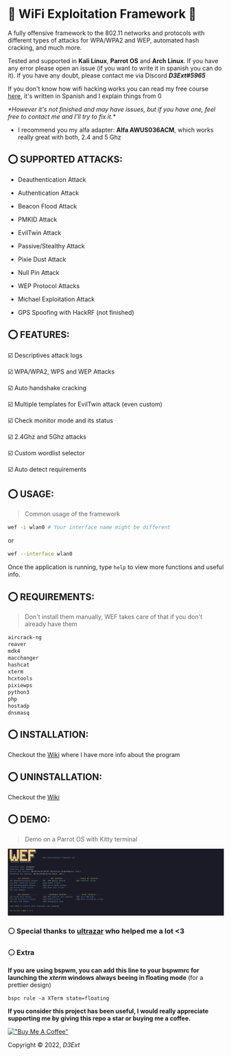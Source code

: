 
# 📡 WiFi Exploitation Framework 📡

A fully offensive framework to the 802.11 networks and protocols with different types of attacks for WPA/WPA2 and WEP, automated hash cracking, and much more.

Tested and supported in **Kali Linux**, **Parrot OS** and **Arch Linux**. If you have any error please open an issue (if you want to write it in spanish you can do it). If you have any doubt, please contact me via Discord ***D3Ext#5965***

If you don't know how wifi hacking works you can read my free course [here](https://d3ext.github.io/posts/Curso/), it's written in Spanish and I explain things from 0

*\*However it's not finished and may have issues, but if you have one, feel free to contact me and I'll try to fix it.\**

- I recommend you my alfa adapter: **Alfa AWUS036ACM**, which works really great with both, 2.4 and 5 Ghz

## ⭕ SUPPORTED ATTACKS:

- Deauthentication Attack

- Authentication Attack

- Beacon Flood Attack

- PMKID Attack

- EvilTwin Attack 

- Passive/Stealthy Attack

- Pixie Dust Attack

- Null Pin Attack

- WEP Protocol Attacks

- Michael Exploitation Attack

- GPS Spoofing with HackRF (not finished)

## ⭕ FEATURES:

:ballot_box_with_check: Descriptives attack logs

:ballot_box_with_check: WPA/WPA2, WPS and WEP Attacks

:ballot_box_with_check: Auto handshake cracking

:ballot_box_with_check: Multiple templates for EvilTwin attack (even custom)

:ballot_box_with_check: Check monitor mode and its status

:ballot_box_with_check: 2.4Ghz and 5Ghz attacks

:ballot_box_with_check: Custom wordlist selector

:ballot_box_with_check: Auto detect requirements

## ⭕ USAGE:
> Common usage of the framework

```sh
wef -i wlan0 # Your interface name might be different
```
or
```sh
wef --interface wlan0
```

Once the application is running, type `help` to view more functions and useful info.

## ⭕ REQUIREMENTS:
> Don't install them manually, WEF takes care of that if you don't already have them 

    aircrack-ng
    reaver
    mdk4
    macchanger
    hashcat
    xterm
    hcxtools
    pixiewps
    python3
    php
    hostadp
    dnsmasq

## ⭕ INSTALLATION:

Checkout the [Wiki](https://github.com/D3Ext/WEF/wiki/Installation) where I have more info about the program

## ⭕ UNINSTALLATION:

Checkout the [Wiki](https://github.com/D3Ext/WEF/wiki/Uninstallation)

## ⭕ DEMO:

> Demo on a Parrot OS with Kitty terminal

<img src="https://raw.githubusercontent.com/D3Ext/WEF/main/images/wef-demo.png">

### ⚪ Special thanks to [ultrazar](https://github.com/ultrazar) who helped me a lot <3

### ⚪ Extra

**If you are using bspwm, you can add this line to your bspwmrc for launching the *xterm* windows always beeing in floating mode** (for a prettier design)

    bspc rule -a XTerm state=floating
    
**If you consider this project has been useful, I would really appreciate supporting me by giving this repo a star or buying me a coffee.**

[!["Buy Me A Coffee"](https://www.buymeacoffee.com/assets/img/custom_images/orange_img.png)](https://www.buymeacoffee.com/d3ext)

Copyright © 2022, *D3Ext*
